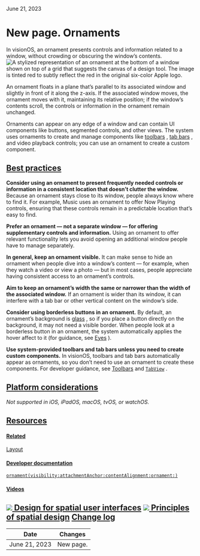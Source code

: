 June 21, 2023

 New page. Ornaments
=========

In visionOS, an ornament presents controls and information related to a window, without crowding or obscuring the window’s contents.![A stylized representation of an ornament at the bottom of a window shown on top of a grid that suggests the canvas of a design tool. The image is tinted red to subtly reflect the red in the original six-color Apple logo.](https://docs-assets.developer.apple.com/published/a9012c3e7b1c5d47a4788aefd7a5b48c/components-ornaments-intro@2x.png)

An ornament floats in a plane that’s parallel to its associated window and slightly in front of it along the z-axis. If the associated window moves, the ornament moves with it, maintaining its relative position; if the window’s contents scroll, the controls or information in the ornament remain unchanged.

Ornaments can appear on any edge of a window and can contain UI components like buttons, segmented controls, and other views. The system uses ornaments to create and manage components like [toolbars](/design/human-interface-guidelines/toolbars)
, [tab bars](/design/human-interface-guidelines/tab-bars)
, and video playback controls; you can use an ornament to create a custom component.

[Best practices](/design/human-interface-guidelines/ornaments#Best-practices)
-----------------------------------------------------------------------------

**Consider using an ornament to present frequently needed controls or information in a consistent location that doesn’t clutter the window.** Because an ornament stays close to its window, people always know where to find it. For example, Music uses an ornament to offer Now Playing controls, ensuring that these controls remain in a predictable location that’s easy to find.

**Prefer an ornament — not a separate window — for offering supplementary controls and information.** Using an ornament to offer relevant functionality lets you avoid opening an additional window people have to manage separately.

**In general, keep an ornament visible.** It can make sense to hide an ornament when people dive into a window’s content — for example, when they watch a video or view a photo — but in most cases, people appreciate having consistent access to an ornament’s controls.

**Aim to keep an ornament’s width the same or narrower than the width of the associated window.** If an ornament is wider than its window, it can interfere with a tab bar or other vertical content on the window’s side.

**Consider using borderless buttons in an ornament.** By default, an ornament’s background is [glass](/design/human-interface-guidelines/materials#visionOS)
, so if you place a button directly on the background, it may not need a visible border. When people look at a borderless button in an ornament, the system automatically applies the hover affect to it (for guidance, see [Eyes](/design/human-interface-guidelines/eyes)
).

**Use system-provided toolbars and tab bars unless you need to create custom components.** In visionOS, toolbars and tab bars automatically appear as ornaments, so you don’t need to use an ornament to create these components. For developer guidance, see [Toolbars](/documentation/SwiftUI/Toolbars)
 and [`TabView`](/documentation/SwiftUI/TabView)
.

[Platform considerations](/design/human-interface-guidelines/ornaments#Platform-considerations)
-----------------------------------------------------------------------------------------------

*Not supported in iOS, iPadOS, macOS, tvOS, or watchOS.*

[Resources](/design/human-interface-guidelines/ornaments#Resources)
-------------------------------------------------------------------

#### [Related](/design/human-interface-guidelines/ornaments#Related)

[Layout](/design/human-interface-guidelines/layout)


#### [Developer documentation](/design/human-interface-guidelines/ornaments#Developer-documentation)

[`ornament(visibility:attachmentAnchor:contentAlignment:ornament:)`](/documentation/SwiftUI/View/ornament(visibility:attachmentAnchor:contentAlignment:ornament:))


#### [Videos](/design/human-interface-guidelines/ornaments#Videos)

[![](https://devimages-cdn.apple.com/wwdc-services/images/D35E0E85-CCB6-41A1-B227-7995ECD83ED5/38E4EE32-29B5-4478-B8B6-35B8ACA67B16/8130_wide_250x141_1x.jpg) Design for spatial user interfaces](https://developer.apple.com/videos/play/wwdc2023/10076) 
[![](https://devimages-cdn.apple.com/wwdc-services/images/D35E0E85-CCB6-41A1-B227-7995ECD83ED5/15489B11-8744-483D-AD38-EF78D8962FF4/8126_wide_250x141_1x.jpg) Principles of spatial design](https://developer.apple.com/videos/play/wwdc2023/10072) 
[Change log](/design/human-interface-guidelines/ornaments#Change-log)
---------------------------------------------------------------------



| Date | Changes |
| --- | --- |
| June 21, 2023 | New page. |

